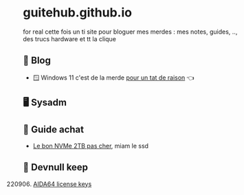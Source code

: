 # guitehub.github.io

for real cette fois un ti site pour bloguer mes merdes :
mes notes, guides, .., des trucs hardware et tt la clique

## 📰 Blog
- 🪟 Windows 11 c'est de la merde [pour un tat de raison](./blog/winpoop11) 👈

## 🖥️ Sysadm

## 🤑 Guide achat
* [Le bon NVMe 2TB pas cher](https://www.amazon.fr/gp/product/B08GVDNTGJ/ref=ppx_yo_dt_b_asin_title_o00_s00?ie=UTF8&psc=1), miam le ssd

## 👾 Devnull keep
220906. [AIDA64 license keys](https://gist.github.com/thegreatestminer/af7a7d6cb3cafc0c5c146999c687d58d)